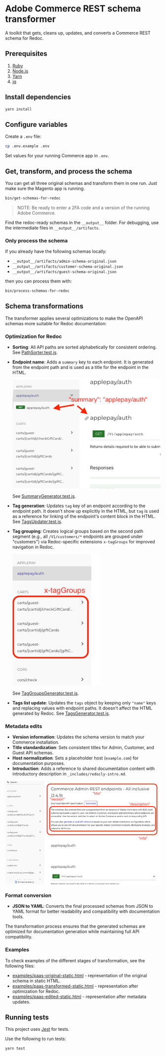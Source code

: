 # Adobe Commerce REST schema transformer

A toolkit that gets, cleans up, updates, and converts a Commerce REST schema for Redoc.

## Prerequisites

1. [Ruby](https://www.ruby-lang.org/en/documentation/installation/)
1. [Node.js](https://nodejs.org/en)
1. [Yarn](https://www.npmjs.com/package/yarn)
1. [jq](https://stedolan.github.io/jq/download/)

## Install dependencies

```sh
yarn install
```

## Configure variables

Create a `.env` file:

```sh
cp .env.example .env
```

Set values for your running Commerce app in `.env`.

## Get, transform, and process the schema

You can get all three original schemas and transform them in one run.
Just make sure the Magento app is running.

```bash
bin/get-schemas-for-redoc
```

> NOTE: Be ready to enter a 2FA code and a version of the running Adobe Commerce.

Find the redoc-ready schemas in the `__output__` folder. For debugging, use the intermediate files in `__output__/artifacts`.

### Only process the schema

If you already have the following schemas locally:

- `__output__/artifacts/admin-schema-original.json`
- `__output__/artifacts/customer-schema-original.json`
- `__output__/artifacts/guest-schema-original.json`

then you can process them with:

```bash
bin/process-schemas-for-redoc
```

## Schema transformations

The transformer applies several optimizations to make the OpenAPI schemas more suitable for Redoc documentation:

### Optimization for Redoc

- **Sorting**: All API paths are sorted alphabetically for consistent ordering.
  See [PathSorter.test.js](src/__tests__/PathSorter.test.js).
- **Endpoint name**: Adds a `summary` key to each endpoint.
  It is generated from the endpoint path and is used as a title for the endpoint in the HTML.

  ![Endpoint name generation](img/summary.png)

  See [SummaryGenerator.test.js](src/__tests__/SummaryGenerator.test.js).
- **Tag generation**: Updates `tag` key of an endpoint according to the endpoint path.
  It doesn't show up explicitly in the HTML, but `tag` is used as a reference for linking of the endpoint's content block in the HTML.
  See [TagsUpdater.test.js](src/__tests__/TagsUpdater.test.js).
- **Tag grouping**: Creates logical groups based on the second path segment
  (e.g., all `/V1/customers/*` endpoints are grouped under "customers")
  via Redoc-specific extensions `x-tagGroups` for improved navigation in Redoc.

  ![Navigation grouping](img/grouping.png)

  See [TagGroupsGenerator.test.js](src/__tests__/TagGroupsGenerator.test.js).
- **Tags list update**: Updates the `tags` object by keeping only `"name"` keys and replacing values with endpoint paths.
  It doesn't affect the HTML generated by Redoc.
  See [TagsGenerator.test.js](src/__tests__/TagsGenerator.test.js).

### Metadata edits

- **Version information**: Updates the schema version to match your Commerce
  installation.
- **Title standardization**: Sets consistent titles for Admin, Customer, and
  Guest API schemas.
- **Host normalization**: Sets a placeholder host (`example.com`) for
  documentation purposes.
- **Introduction**: Adds a reference to shared documentation content with introductory description in
  `_includes/redocly-intro.md`.

![Introduction](img/info.png)

### Format conversion

- **JSON to YAML**: Converts the final processed schemas from JSON to YAML
  format for better readability and compatibility with documentation tools.

The transformation process ensures that the generated schemas are optimized
for documentation generation while maintaining full API compatibility.

### Examples

To check examples of the different stages of transformation, see the following files:

- [examples/paas-original-static.html](examples/paas-original-static.html) - representation of the original schema in static HTML.
- [examples/paas-transformed-static.html](examples/paas-transformed-static.html) - representation after optimization for Redoc.
- [examples/paas-edited-static.html](examples/paas-edited-static.html) - representation after metadata updates.

## Running tests

This project uses [Jest][] for tests.

Use the following to run tests:

```sh
yarn test
```

[jest]: https://jestjs.io/docs/en/getting-started
